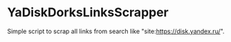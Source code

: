 # YaDiskDorksLinksScrapper
Simple script to scrap all links from search like "site:https://disk.yandex.ru/".
